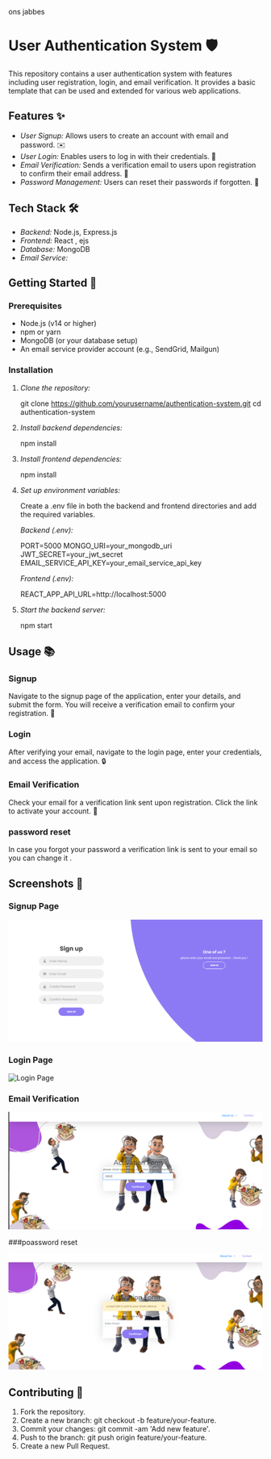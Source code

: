 ons jabbes
# User Authentication System 🛡️

This repository contains a user authentication system with features including user registration, login, and email verification. It provides a basic template that can be used and extended for various web applications.

## Features ✨

- *User Signup:* Allows users to create an account with email and password. ✉️
- *User Login:* Enables users to log in with their credentials. 🔑
- *Email Verification:* Sends a verification email to users upon registration to confirm their email address. 📧
- *Password Management:* Users can reset their passwords if forgotten. 🔄

## Tech Stack 🛠️

- *Backend:* Node.js, Express.js
- *Frontend:* React , ejs
- *Database:* MongoDB 
- *Email Service:* 

## Getting Started 🚀

### Prerequisites

- Node.js (v14 or higher)
- npm or yarn
- MongoDB (or your database setup)
- An email service provider account (e.g., SendGrid, Mailgun)

### Installation

1. *Clone the repository:*

    
    git clone https://github.com/yourusername/authentication-system.git
    cd authentication-system
    

2. *Install backend dependencies:*

    
    
    npm install
    

3. *Install frontend dependencies:*

    
   
    npm install
    

4. *Set up environment variables:*

    Create a .env file in both the backend and frontend directories and add the required variables.

    *Backend (.env):*

    
    PORT=5000
    MONGO_URI=your_mongodb_uri
    JWT_SECRET=your_jwt_secret
    EMAIL_SERVICE_API_KEY=your_email_service_api_key
    

    *Frontend (.env):*

    
    REACT_APP_API_URL=http://localhost:5000
    

5. *Start the backend server:*

    
    
    npm start
    


## Usage 📚

### Signup

Navigate to the signup page of the application, enter your details, and submit the form. You will receive a verification email to confirm your registration. 📝

### Login

After verifying your email, navigate to the login page, enter your credentials, and access the application. 🔒

### Email Verification

Check your email for a verification link sent upon registration. Click the link to activate your account. 🔗


### password reset

In case you forgot your password a verification link is sent to your email so you can change it .

## Screenshots 📸

### Signup Page

![Signup Page](screenshots/signup.png)

### Login Page

![Login Page](screenshots/sing-in.png)

### Email Verification

![Email Verification](screenshots/email.png)

###poassword reset

![Email Verification](screenshots/reset-password.png)

## Contributing 🤝

1. Fork the repository.
2. Create a new branch: git checkout -b feature/your-feature.
3. Commit your changes: git commit -am 'Add new feature'.
4. Push to the branch: git push origin feature/your-feature.
5. Create a new Pull Request.


